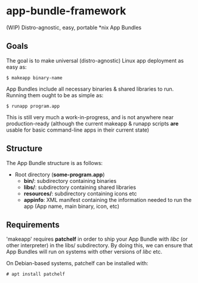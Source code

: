 # app-bundle-framework
(WIP) Distro-agnostic, easy, portable *nix App Bundles

## Goals
The goal is to make universal (distro-agnostic) Linux app deployment as easy as:

`$ makeapp binary-name`

App Bundles include all necessary binaries & shared libraries to run. Running them ought to be as simple as:

`$ runapp program.app`

This is still very much a work-in-progress, and is not anywhere near production-ready (although the current makeapp & runapp scripts **are** usable for basic command-line apps in their current state)


## Structure

The App Bundle structure is as follows:

  - Root directory (**some-program.app**)
    - **bin/**: subdirectory containing binaries
    - **libs/**: subdirectory containing shared libraries
    - **resources/**: subdirectory containing icons etc
    - **appinfo**: XML manifest containing the information needed to run the app (App name, main binary, icon, etc)


## Requirements

'makeapp' requires **patchelf** in order to ship your App Bundle with *libc* (or other interpreter) in the libs/ subdirectory. By doing this, we can ensure that App Bundles will run on systems with other versions of *libc* etc.

On Debian-based systems, patchelf can be installed with:

`# apt install patchelf`
